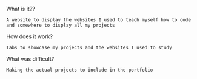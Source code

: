 What is it?? 
    
    A website to display the websites I used to teach myself how to code and somewhere to display all my projects 


How does it work? 
    
    Tabs to showcase my projects and the websites I used to study


What was difficult? 

    Making the actual projects to include in the portfolio
